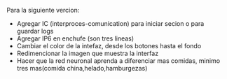 Para la siguiente vercion:

- Agregar IC (interproces-comunication) para iniciar secion o para guardar logs
- Agregar IP6 en enchufe (son tres lineas)
- Cambiar el color de la intefaz, desde los botones hasta el fondo
- Redimencionar la imagen que muestra la interfaz
- Hacer que la red neuronal aprenda a diferenciar mas comidas, minimo tres mas(comida china,helado,hamburgezas)